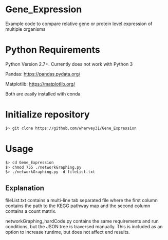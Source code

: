 # Gene_Expression

Example code to compare relative gene or protein level expression of multiple organisms

# Python Requirements

Python Version 2.7+. Currently does not work with Python 3

Pandas: https://pandas.pydata.org/

Matplotlib: https://matplotlib.org/

Both are easily installed with conda

# Initialize repository

   ```bash 
   $> git clone https://github.com/wharvey31/Gene_Expression
   ```
   
# Usage

   ```bash
   $> cd Gene_Expression
   $> chmod 755 ./networkGraphing.py
   $> ./networkGraphing.py -d fileList.txt
   ```
   
## Explanation

fileList.txt contains a multi-line tab separated file where the first column contains the path to the KEGG pathway map and the second column contains a count matrix.

networkGraphing_hardCode.py contains the same requirements and run conditions, but the JSON tree is traversed manually. This is included as an option to increase runtime, but does not affect end results.
